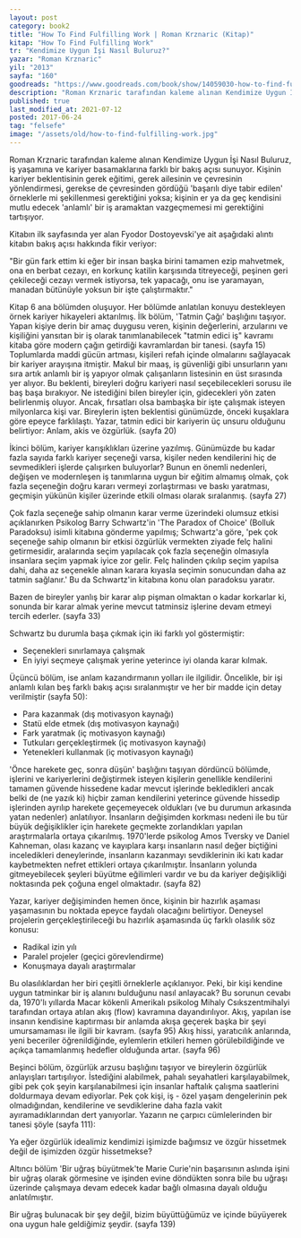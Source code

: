 ```yaml
---
layout: post  
category: book2  
title: "How To Find Fulfilling Work | Roman Krznaric (Kitap)"  
kitap: "How To Find Fulfilling Work"  
tr: "Kendimize Uygun İşi Nasıl Buluruz?"  
yazar: "Roman Krznaric"  
yil: "2013"  
sayfa: "160"  
goodreads: "https://www.goodreads.com/book/show/14059030-how-to-find-fulfilling-work"
description: "Roman Krznaric tarafından kaleme alınan Kendimize Uygun İşi Nasıl Buluruz, iş yaşamına ve kariyer basamaklarına farklı bir bakış açısı sunuyor."
published: true
last_modified_at: 2021-07-12
posted: 2017-06-24
tag: "felsefe"
image: "/assets/old/how-to-find-fulfilling-work.jpg"
---
```


Roman Krznaric tarafından kaleme alınan Kendimize Uygun İşi Nasıl Buluruz, iş yaşamına ve kariyer basamaklarına farklı bir bakış açısı sunuyor. Kişinin kariyer beklentisinin gerek eğitimi, gerek ailesinin ve çevresinin yönlendirmesi, gerekse de çevresinden gördüğü 'başarılı diye tabir edilen' örneklerle mi şekillenmesi gerektiğini yoksa; kişinin er ya da geç kendisini mutlu edecek 'anlamlı' bir iş aramaktan vazgeçmemesi mi gerektiğini tartışıyor.  
  
Kitabın ilk sayfasında yer alan Fyodor Dostoyevski'ye ait aşağıdaki alıntı kitabın bakış açısı hakkında fikir veriyor:  
  
"Bir gün fark ettim ki eğer bir insan başka birini tamamen ezip mahvetmek, ona en berbat cezayı, en korkunç katilin karşısında titreyeceği, peşinen geri çekileceği cezayı vermek istiyorsa, tek yapacağı, onu ise yaramayan, manadan bütünüyle yoksun bir işte çalıştırmaktır."  
  
Kitap 6 ana bölümden oluşuyor. Her bölümde anlatılan konuyu destekleyen örnek kariyer hikayeleri aktarılmış. İlk bölüm, 'Tatmin Çağı' başlığını taşıyor. Yapan kişiye derin bir amaç duygusu veren, kişinin değerlerini, arzularını ve kişiliğini yansıtan bir iş olarak tanımlanabilecek "tatmin edici iş" kavramı kitaba göre modern çağın getirdiği kavramlardan bir tanesi. (sayfa 15) Toplumlarda maddi gücün artması, kişileri refah içinde olmalarını sağlayacak bir kariyer arayışına itmiştir. Makul bir maaş, iş güvenliği gibi unsurların yanı sıra artık anlamlı bir iş yapıyor olmak çalışanların listesinin en üst sırasında yer alıyor. Bu beklenti, bireyleri doğru kariyeri nasıl seçebilecekleri sorusu ile baş başa bırakıyor. Ne istediğini bilen bireyler için, gidecekleri yön zaten belirlenmiş oluyor. Ancak, fırsatları olsa bambaşka bir işte çalışmak isteyen milyonlarca kişi var. Bireylerin işten beklentisi günümüzde, önceki kuşaklara göre epeyce farklılaştı. Yazar, tatmin edici bir kariyerin üç unsuru olduğunu belirtiyor: Anlam, akis ve özgürlük. (sayfa 20)  
  
İkinci bölüm, kariyer karışıklıkları üzerine yazılmış. Günümüzde bu kadar fazla sayıda farklı kariyer seçeneği varsa, kişiler neden kendilerini hiç de sevmedikleri işlerde çalışırken buluyorlar? Bunun en önemli nedenleri, değişen ve modernleşen iş tanımlarına uygun bir eğitim almamış olmak, çok fazla seçeneğin doğru kararı vermeyi zorlaştırması ve baskı yaratması, geçmişin yükünün kişiler üzerinde etkili olması olarak sıralanmış. (sayfa 27)  
  
Çok fazla seçeneğe sahip olmanın karar verme üzerindeki olumsuz etkisi açıklanırken Psikolog Barry Schwartz'in 'The Paradox of Choice' (Bolluk Paradoksu) isimli kitabına gönderme yapılmış; Schwartz'a göre, 'pek çok seçeneğe sahip olmanın bir etkisi özgürlük vermekten ziyade felç halini getirmesidir, aralarında seçim yapılacak çok fazla seçeneğin olmasıyla insanlara seçim yapmak iyice zor gelir. Felç halinden çıkılıp seçim yapılsa dahi, daha az seçenekle alınan karara kıyasla seçimin sonucundan daha az tatmin sağlanır.' Bu da Schwartz'in kitabına konu olan paradoksu yaratır.  
  
Bazen de bireyler yanlış bir karar alıp pişman olmaktan o kadar korkarlar ki, sonunda bir karar almak yerine mevcut tatminsiz işlerine devam etmeyi tercih ederler. (sayfa 33)  
  
Schwartz bu durumla başa çıkmak için iki farklı yol göstermiştir:  
- Seçenekleri sınırlamaya çalışmak  
- En iyiyi seçmeye çalışmak yerine yeterince iyi olanda karar kılmak.  
  
Üçüncü bölüm, ise anlam kazandırmanın yolları ile ilgilidir. Öncelikle, bir işi anlamlı kılan beş farklı bakış açısı sıralanmıştır ve her bir madde için detay verilmiştir (sayfa 50):  
- Para kazanmak (dış motivasyon kaynağı)  
- Statü elde etmek (dış motivasyon kaynağı)  
- Fark yaratmak (iç motivasyon kaynağı)  
- Tutkuları gerçekleştirmek (iç motivasyon kaynağı)  
- Yetenekleri kullanmak (iç motivasyon kaynağı)  
  
'Önce harekete geç, sonra düşün' başlığını taşıyan dördüncü bölümde, işlerini ve kariyerlerini değiştirmek isteyen kişilerin genellikle kendilerini tamamen güvende hissedene kadar mevcut işlerinde bekledikleri ancak belki de (ne yazık ki) hiçbir zaman kendilerini yeterince güvende hissedip işlerinden ayrılıp harekete geçemeyecek oldukları (ve bu durumun arkasında yatan nedenler) anlatılıyor. İnsanların değişimden korkması nedeni ile bu tür büyük değişiklikler için harekete geçmekte zorlandıkları yapılan araştırmalarla ortaya çıkarılmış. 1970'lerde psikolog Amos Tversky ve Daniel Kahneman, olası kazanç ve kayıplara karşı insanların nasıl değer biçtiğini inceledikleri deneylerinde, insanların kazanmayı sevdiklerinin iki katı kadar kaybetmekten nefret ettikleri ortaya çıkarılmıştır. İnsanların yolunda gitmeyebilecek şeyleri büyütme eğilimleri vardır ve bu da kariyer değişikliği noktasında pek çoğuna engel olmaktadır. (sayfa 82)  
  
Yazar, kariyer değişiminden hemen önce, kişinin bir hazırlık aşaması yaşamasının bu noktada epeyce faydalı olacağını belirtiyor. Deneysel projelerin gerçekleştirileceği bu hazırlık aşamasında üç farklı olasılık söz konusu:  
- Radikal izin yılı  
- Paralel projeler (geçici görevlendirme)  
- Konuşmaya dayalı araştırmalar  
  
Bu olasılıklardan her biri çeşitli örneklerle açıklanıyor. Peki, bir kişi kendine uygun tatminkar bir iş alanını bulduğunu nasıl anlayacak? Bu sorunun cevabı da, 1970'lı yıllarda Macar kökenli Amerikalı psikolog Mihaly Csıkszentmihalyi tarafından ortaya atılan akış (flow) kavramına dayandırılıyor. Akış, yapılan ise insanın kendisine kaptırması bir anlamda akışa geçerek başka bir şeyi umursamaması ile ilgili bir kavram. (sayfa 95) Akış hissi, yaratıcılık anlarında, yeni beceriler öğrenildiğinde, eylemlerin etkileri hemen görülebildiğinde ve açıkça tamamlanmış hedefler olduğunda artar. (sayfa 96)  
  
Beşinci bölüm, özgürlük arzusu başlığını taşıyor ve bireylerin özgürlük anlayışları tartışılıyor. İstediğini alabilmek, pahalı seyahatleri karşılayabilmek, gibi pek çok şeyin karşılanabilmesi için insanlar haftalık çalışma saatlerini doldurmaya devam ediyorlar. Pek çok kişi, iş - özel yaşam dengelerinin pek olmadığından, kendilerine ve sevdiklerine daha fazla vakit ayıramadıklarından dert yanıyorlar. Yazarın ne çarpıcı cümlelerinden bir tanesi şöyle (sayfa 111):  
  
Ya eğer özgürlük idealimiz kendimizi işimizde bağımsız ve özgür hissetmek değil de işimizden özgür hissetmekse?  
  
Altıncı bölüm 'Bir uğraş büyütmek'te Marie Curie'nin başarısının aslında işini bir uğraş olarak görmesine ve işinden evine döndükten sonra bile bu uğraşı üzerinde çalışmaya devam edecek kadar bağlı olmasına dayalı olduğu anlatılmıştır.  
  
Bir uğraş bulunacak bir şey değil, bizim büyüttüğümüz ve içinde büyüyerek ona uygun hale geldiğimiz şeydir. (sayfa 139)  
  
